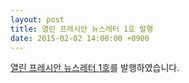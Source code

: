 ```yaml
---
layout: post
title: 열린 프레시안 뉴스레터 1호 발행
date: 2015-02-02 14:00:00 +0900
---
```


[열린 프레시안 뉴스레터 1호](http://eepurl.com/bc5xjH)를 발행하였습니다.
